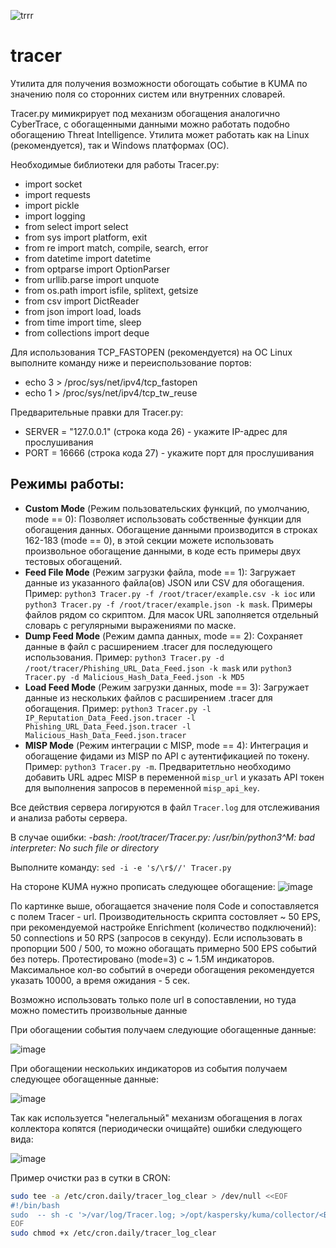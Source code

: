 ![trrr](https://github.com/user-attachments/assets/1ceaa612-d04e-4610-ab23-edc99e27329e)

# tracer
Утилита для получения возможности обогощать событие в KUMA по значению поля со сторонних систем или внутренних словарей. 

Tracer.py мимикрирует под механизм обогащения аналогично CyberTrace, с обогащенными данными можно работать подобно обогащению Threat Intelligence. Утилита может работать как на Linux (рекомендуется), так и Windows платформах (ОС). 

Необходимые библиотеки для работы Tracer.py:
- import socket
- import requests
- import pickle
- import logging
- from select import select
- from sys import platform, exit
- from re import match, compile, search, error
- from datetime import datetime
- from optparse import OptionParser
- from urllib.parse import unquote
- from os.path import isfile, splitext, getsize
- from csv import DictReader
- from json import load, loads
- from time import time, sleep
- from collections import deque


Для использования TCP_FASTOPEN (рекомендуется) на ОС Linux выполните команду ниже и переиспользование портов:
- echo 3 > /proc/sys/net/ipv4/tcp_fastopen
- echo 1 > /proc/sys/net/ipv4/tcp_tw_reuse

Предварительные правки для Tracer.py:
- SERVER = "127.0.0.1" (строка кода 26) - укажите IP-адрес для прослушивания
- PORT = 16666 (строка кода 27) - укажите порт для прослушивания

## Режимы работы:
- **Custom Mode** (Режим пользовательских функций, по умолчанию, mode == 0): Позволяет использовать собственные функции для обогащения данных. Обогащение данными производится в строках 162-183 (mode == 0), в этой секции можете использовать произвольное обогащение данными, в коде есть примеры двух тестовых обогащений.
- **Feed File Mode** (Режим загрузки файла, mode == 1): Загружает данные из указанного файла(ов) JSON или CSV для обогащения. Пример: `python3 Tracer.py -f /root/tracer/example.csv -k ioc` или `python3 Tracer.py -f /root/tracer/example.json -k mask`. Примеры файлов рядом со скриптом. Для масок URL заполняется отдельный словарь с регулярными выражениями по маске.
- **Dump Feed Mode** (Режим дампа данных, mode == 2): Сохраняет данные в файл с расширением .tracer для последующего использования. Пример: `python3 Tracer.py -d /root/tracer/Phishing_URL_Data_Feed.json -k mask` или `python3 Tracer.py -d Malicious_Hash_Data_Feed.json -k MD5`
- **Load Feed Mode** (Режим загрузки данных, mode == 3): Загружает данные из нескольких файлов с расширением .tracer для обогащения. Пример: `python3 Tracer.py -l IP_Reputation_Data_Feed.json.tracer -l Phishing_URL_Data_Feed.json.tracer -l Malicious_Hash_Data_Feed.json.tracer`
- **MISP Mode** (Режим интеграции с MISP, mode == 4): Интеграция и обогащение фидами из MISP по API с аутентификацией по токену. Пример: `python3 Tracer.py -m`. Предваритетльно необходимо добавить URL адрес MISP в переменной `misp_url` и указать API токен для выполнения запросов в переменной `misp_api_key`.

Все действия сервера логируются в файл `Tracer.log` для отслеживания и анализа работы сервера.

В случае ошибки: *-bash: /root/tracer/Tracer.py: /usr/bin/python3^M: bad interpreter: No such file or directory*

Выполните команду: `sed -i -e 's/\r$//' Tracer.py`

На стороне KUMA нужно прописать следующее обогащение:
![image](https://github.com/borross/tracer/assets/39199196/ecbae16d-638b-4236-a809-fffd06ec7963)

По картинке выше, обогащается значение поля Code и сопоставляется с полем Tracer - url. Производительность скрипта состовляет ~ 50 EPS, при рекомендуемой настройке Enrichment (количество подключений): 50 connections и 50 RPS (запросов в секунду). Если использовать в пропорции 500 / 500, то можно обогащать примерно 500 EPS событий без потерь. Протестировано (mode=3) с ~ 1.5М индикаторов. Максимальное кол-во событий в очереди обогащения рекомендуется указать 10000, а время ожидания - 5 сек.

Возможно использовать только поле url в сопоставлении, но туда можно поместить произвольные данные

При обогащении события получаем следующие обогащенные данные:

![image](https://github.com/borross/tracer/assets/39199196/4935e2c5-b7fc-4c06-a57e-de7920e98085)

При обогащении нескольких индикаторов из события получаем следующее обогащенные данные:

![image](https://github.com/borross/tracer/assets/39199196/c324dec1-8902-4bf0-9663-a8be87bc2187)

Так как используется "нелегальный" механизм обогащения в логах коллектора копятся (периодически очищайте) ошибки следующего вида:

![image](https://github.com/borross/tracer/assets/39199196/783bd530-956f-4634-8a4b-2af4dd41a126)

Пример очистки раз в сутки в CRON:
```bash
sudo tee -a /etc/cron.daily/tracer_log_clear > /dev/null <<EOF
#!/bin/bash
sudo  -- sh -c '>/var/log/Tracer.log; >/opt/kaspersky/kuma/collector/<ВАШ_ID>/log/collector'
EOF
sudo chmod +x /etc/cron.daily/tracer_log_clear
```
